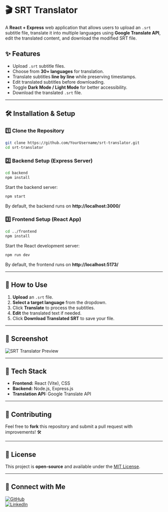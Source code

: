 # 🎬 SRT Translator

A **React + Express** web application that allows users to upload an `.srt` subtitle file, translate it into multiple languages using **Google Translate API**, edit the translated content, and download the modified SRT file.

## ✨ Features
- Upload `.srt` subtitle files.
- Choose from **30+ languages** for translation.
- Translate subtitles **line by line** while preserving timestamps.
- Edit translated subtitles before downloading.
- Toggle **Dark Mode / Light Mode** for better accessibility.
- Download the translated `.srt` file.

---

## 🛠 Installation & Setup

### 1️⃣ Clone the Repository
```bash
git clone https://github.com/YourUsername/srt-translator.git
cd srt-translator
```

### 2️⃣ Backend Setup (Express Server)
```bash
cd backend
npm install
```

Start the backend server:
```bash
npm start
```
By default, the backend runs on **http://localhost:3000/**

### 3️⃣ Frontend Setup (React App)
```bash
cd ../frontend
npm install
```

Start the React development server:
```bash
npm run dev
```
By default, the frontend runs on **http://localhost:5173/**

---

## 🚀 How to Use
1. **Upload** an `.srt` file.
2. **Select a target language** from the dropdown.
3. Click **Translate** to process the subtitles.
4. **Edit** the translated text if needed.
5. Click **Download Translated SRT** to save your file.

---

## 📸 Screenshot
![SRT Translator Preview](https://via.placeholder.com/800x400?text=SRT+Translator+Preview)

---

## 📌 Tech Stack
- **Frontend:** React (Vite), CSS
- **Backend:** Node.js, Express.js
- **Translation API:** Google Translate API

---

## 🤝 Contributing
Feel free to **fork** this repository and submit a pull request with improvements! 🛠️

---

## 📜 License
This project is **open-source** and available under the [MIT License](LICENSE).

---

## 🔗 Connect with Me
[![GitHub](https://img.shields.io/badge/GitHub-000?style=for-the-badge&logo=github)](https://github.com/AbhiSan2005)  
[![LinkedIn](https://img.shields.io/badge/LinkedIn-0077B5?style=for-the-badge&logo=linkedin)](https://www.linkedin.com/in/abhiraj-sankpal-06b216320/)
